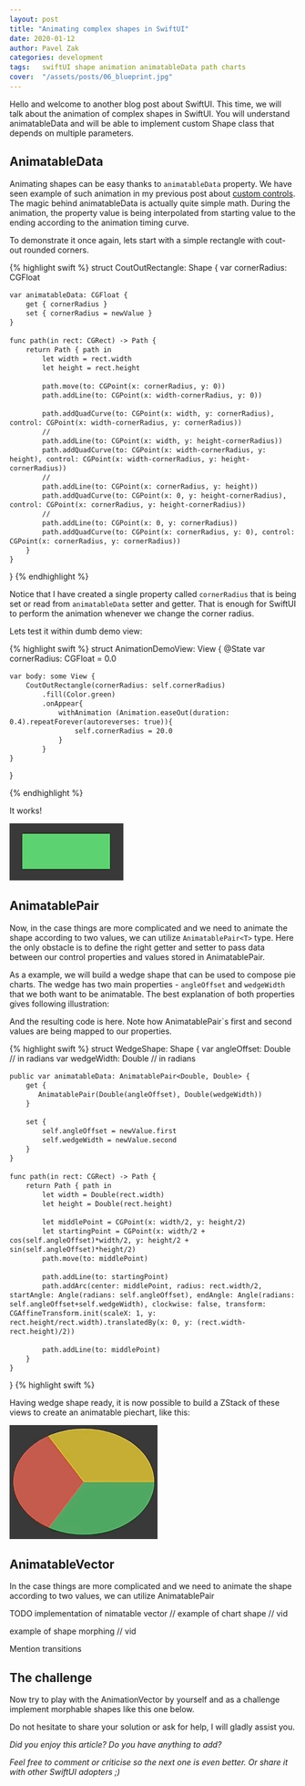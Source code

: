 ```yaml
---
layout: post
title: "Animating complex shapes in SwiftUI"
date: 2020-01-12
author: Pavel Zak
categories: development
tags:	swiftUI shape animation animatableData path charts
cover:  "/assets/posts/06_blueprint.jpg"
---
```


Hello and welcome to another blog post about SwiftUI. This time, we will talk about the animation of complex shapes in SwiftUI. You will understand animatableData and will be able to implement custom Shape class that depends on multiple parameters. 


## AnimatableData

Animating shapes can be easy thanks to `animatableData` property. We have seen example of such animation in my previous post about [custom controls]. The magic behind animatableData is actually quite simple math. During the animation, the property value is being interpolated from starting value to the ending according to the animation timing curve.

To demonstrate it once again, lets start with a simple rectangle with cout-out rounded corners. 

{% highlight swift %}
struct CoutOutRectangle: Shape {
    var cornerRadius: CGFloat
    
    var animatableData: CGFloat {
        get { cornerRadius }
        set { cornerRadius = newValue }
    }
    
    func path(in rect: CGRect) -> Path {
        return Path { path in
            let width = rect.width
            let height = rect.height
            
            path.move(to: CGPoint(x: cornerRadius, y: 0))
            path.addLine(to: CGPoint(x: width-cornerRadius, y: 0))
            
            path.addQuadCurve(to: CGPoint(x: width, y: cornerRadius), control: CGPoint(x: width-cornerRadius, y: cornerRadius))
            //
            path.addLine(to: CGPoint(x: width, y: height-cornerRadius))
            path.addQuadCurve(to: CGPoint(x: width-cornerRadius, y: height), control: CGPoint(x: width-cornerRadius, y: height-cornerRadius))
            //
            path.addLine(to: CGPoint(x: cornerRadius, y: height))
            path.addQuadCurve(to: CGPoint(x: 0, y: height-cornerRadius), control: CGPoint(x: cornerRadius, y: height-cornerRadius))
            //
            path.addLine(to: CGPoint(x: 0, y: cornerRadius))
            path.addQuadCurve(to: CGPoint(x: cornerRadius, y: 0), control: CGPoint(x: cornerRadius, y: cornerRadius))
        }
    }
}
{% endhighlight %}


Notice that I have created a single property called `cornerRadius` that is being set or read from `animatableData` setter and getter. That is enough for SwiftUI to perform the animation whenever we change the corner radius. 

Lets test it within dumb demo view:

{% highlight swift %}
struct AnimationDemoView: View {
    @State var cornerRadius: CGFloat = 0.0

    var body: some View {
        CoutOutRectangle(cornerRadius: self.cornerRadius)
            .fill(Color.green)
            .onAppear{
                withAnimation (Animation.easeOut(duration: 0.4).repeatForever(autoreverses: true)){
                    self.cornerRadius = 20.0
                }
            }
    }
}

{% endhighlight %}

It works!

![rectangle]

## AnimatablePair

Now, in the case things are more complicated and we need to animate the shape according to two values, we can utilize `AnimatablePair<T>` type. Here the only obstacle is to define the right getter and setter to pass data between our control properties and values stored in AnimatablePair.

As a example, we will build a wedge shape that can be used to compose pie charts. The wedge has two main properties - `angleOffset` and `wedgeWidth` that we both want to be animatable. The best explanation of both properties gives following illustration:

And the resulting code is here. Note how AnimatablePair`s first and second values are being mapped to our properties.

{% highlight swift %}
struct WedgeShape: Shape {
    var angleOffset: Double // in radians
    var wedgeWidth: Double // in radians
    
    public var animatableData: AnimatablePair<Double, Double> {
        get {
           AnimatablePair(Double(angleOffset), Double(wedgeWidth))
        }

        set {
            self.angleOffset = newValue.first
            self.wedgeWidth = newValue.second
        }
    }
    
    func path(in rect: CGRect) -> Path {
        return Path { path in
            let width = Double(rect.width)
            let height = Double(rect.height)
            
            let middlePoint = CGPoint(x: width/2, y: height/2)
            let startingPoint = CGPoint(x: width/2 + cos(self.angleOffset)*width/2, y: height/2 + sin(self.angleOffset)*height/2)
            path.move(to: middlePoint)
            
            path.addLine(to: startingPoint)
            path.addArc(center: middlePoint, radius: rect.width/2, startAngle: Angle(radians: self.angleOffset), endAngle: Angle(radians: self.angleOffset+self.wedgeWidth), clockwise: false, transform: CGAffineTransform.init(scaleX: 1, y: rect.height/rect.width).translatedBy(x: 0, y: (rect.width-rect.height)/2))
            
            path.addLine(to: middlePoint)
        }
    }
}
{% highlight swift %}

Having wedge shape ready, it is now possible to build a ZStack of these views to create an animatable piechart, like this:

![pieChart]

## AnimatableVector

In the case things are more complicated and we need to animate the shape according to two values, we can utilize AnimatablePair<T>

TODO implementation of  nimatable vector
// example of chart shape
// vid

example of shape morphing
// vid

Mention transitions

## The challenge

Now try to play with the AnimationVector by yourself and as a challenge implement morphable shapes like this one below.

Do not hesitate to share your solution or ask for help, I will gladly assist you.


*Did you enjoy this article? Do you have anything to add?*

*Feel free to comment or criticise so the next one is even better. Or share it with other SwiftUI adopters ;)*


[SwiftUI]: https://developer.apple.com/documentation/swiftui
[custom controls]: TODO


[toggle]: /assets/posts/06_toggle.gif "Toggle in action"
[pieChart]: /assets/posts/07_piechart.gif "Animated pie chart composed from several wedges"

[rectangle]: /assets/posts/07_cutoutrectangle.gif "Animated rectangle with cut out corners"


